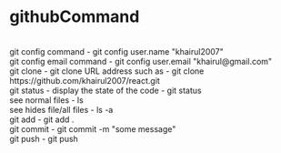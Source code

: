# githubCommand
<br/>
git config command - git config user.name "khairul2007"
<br/>
git config email command - git config user.email "khairul@gmail.com"
<br/>
git clone - git clone URL address such as - git clone https://github.com/khairul2007/react.git
<br/>
git status - display the state of the code - git status
<br/>
see normal files - ls 
<br/>
see hides file/all files - ls -a 
<br/>
git add - git add .
<br/>
git commit - git commit -m "some message"
<br/>
git push - git push
<br/>


